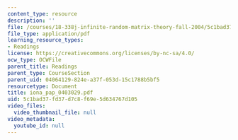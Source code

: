 ```yaml
---
content_type: resource
description: ''
file: /courses/18-338j-infinite-random-matrix-theory-fall-2004/5c1bad37fd37d7c8f69e5d634767d105_iona_pap_0403029.pdf
file_type: application/pdf
learning_resource_types:
- Readings
license: https://creativecommons.org/licenses/by-nc-sa/4.0/
ocw_type: OCWFile
parent_title: Readings
parent_type: CourseSection
parent_uid: 04064129-824e-a37f-053d-15c1788b5bf5
resourcetype: Document
title: iona_pap_0403029.pdf
uid: 5c1bad37-fd37-d7c8-f69e-5d634767d105
video_files:
  video_thumbnail_file: null
video_metadata:
  youtube_id: null
---
```

